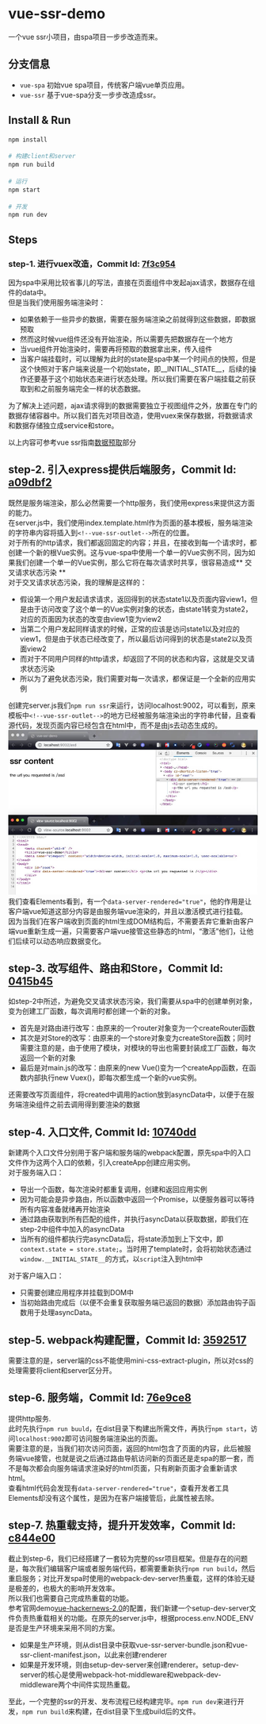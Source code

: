 # vue-ssr-demo
一个vue ssr小项目，由spa项目一步步改造而来。

## 分支信息
- ```vue-spa``` 初始vue spa项目，传统客户端vue单页应用。
- ```vue-ssr``` 基于vue-spa分支一步步改造成ssr。

## Install & Run 
``` bash
npm install

# 构建client和server
npm run build

# 运行
npm start

# 开发
npm run dev
```

## Steps

### step-1. 进行vuex改造，Commit Id: [7f3c954](https://github.com/xuboxun/vue-ssr-demo/commit/7f3c95432ff017f0ab27407336c1df68892a4417)  
因为spa中采用比较省事儿的写法，直接在页面组件中发起ajax请求，数据存在组件的data中。  
但是当我们使用服务端渲染时：
- 如果依赖于一些异步的数据，需要在服务端渲染之前就得到这些数据，即数据预取
- 然而这时候vue组件还没有开始渲染，所以需要先把数据存在一个地方
- 当vue组件开始渲染时，需要再将预取的数据拿出来，传入组件
- 当客户端挂载时，可以理解为此时的state是spa中某一个时间点的快照，但是这个快照对于客户端来说是一个初始state，即__INITIAL_STATE__，后续的操作还要基于这个初始状态来进行状态处理。所以我们需要在客户端挂载之前获取到和之前服务端完全一样的状态数据。

为了解决上述问题，ajax请求得到的数据需要独立于视图组件之外，放置在专门的数据存储容器中。所以我们首先对项目改造，使用vuex来保存数据，将数据请求和数据存储独立成service和store。  

以上内容可参考vue ssr指南[数据预取](https://ssr.vuejs.org/zh/guide/data.html#%E6%95%B0%E6%8D%AE%E9%A2%84%E5%8F%96%E5%AD%98%E5%82%A8%E5%AE%B9%E5%99%A8-data-store)部分

## step-2. 引入express提供后端服务，Commit Id: [a09dbf2](https://github.com/xuboxun/vue-ssr-demo/commit/a09dbf2f417d74082b72053641142d156a90f049)  
既然是服务端渲染，那么必然需要一个http服务，我们使用express来提供这方面的能力。  
在server.js中，我们使用index.template.html作为页面的基本模板，服务端渲染的字符串内容将插入到```<!--vue-ssr-outlet-->```所在的位置。  
对于所有的http请求，我们都返回固定的内容；并且，在接收到每一个请求时，都创建一个新的根Vue实例。这与vue-spa中使用一个单一的Vue实例不同，因为如果我们创建一个单一的Vue实例，那么它将在每次请求时共享，很容易造成** 交叉请求状态污染 **  
对于交叉请求状态污染，我的理解是这样的：
- 假设第一个用户发起请求请求，返回得到的状态state1以及页面内容view1，但是由于访问改变了这个单一的Vue实例对象的状态，由state1转变为state2，对应的页面因为状态的改变由view1变为view2
- 当第二个用户发起同样请求的时候，正常的应该是访问state1以及对应的view1，但是由于状态已经改变了，所以最后访问得到的状态是state2以及页面view2
- 而对于不同用户同样的http请求，却返回了不同的状态和内容，这就是交叉请求状态污染
- 所以为了避免状态污染，我们需要对每一次请求，都保证是一个全新的应用实例

创建完server.js我们```npm run ssr```来运行，访问localhost:9002，可以看到，原来模板中```<!--vue-ssr-outlet-->```的地方已经被服务端渲染出的字符串代替，且查看源代码，发现页面内容已经包含在html中，而不是由js去动态生成的。
![](./images/server-1.jpg)
我们查看Elements看到，有一个```data-server-rendered="true"```，他的作用是让客户端vue知道这部分内容是由服务端vue渲染的，并且以激活模式进行挂载。  
因为当我们在客户端收到页面的html生成DOM结构后，不需要丢弃它重新由客户端vue重新生成一遍，只需要客户端vue接管这些静态的html，“激活”他们，让他们后续可以动态响应数据变化。

## step-3. 改写组件、路由和Store，Commit Id: [0415b45](https://github.com/xuboxun/vue-ssr-demo/commit/0415b459f3612bf05052757d3c5507837053eb00)
如step-2中所述，为避免交叉请求状态污染，我们需要从spa中的创建单例对象，变为创建工厂函数，每次调用时都创建一个新的对象。  
- 首先是对路由进行改写：由原来的一个router对象变为一个createRouter函数
- 其次是对Store的改写：由原来的一个store对象变为createStore函数；同时需要注意的是，由于使用了模块，对模块的导出也需要封装成工厂函数，每次返回一个新的对象
- 最后是对main.js的改写：由原来的new Vue()变为一个createApp函数，在函数内部执行new Vuex()，即每次都生成一个新的vue实例。

还需要改写页面组件，将created中调用的action放到asyncData中，以便于在服务端渲染组件之前去调用得到要渲染的数据

## step-4. 入口文件, Commit Id: [10740dd](https://github.com/xuboxun/vue-ssr-demo/commit/10740dd51dc8ec5123a4730192f9243aaf1c499a)
新建两个入口文件分别用于客户端和服务端的webpack配置，原先spa中的入口文件作为这两个入口的依赖，引入createApp创建应用实例。   
对于服务端入口：
- 导出一个函数，每次渲染时都重复调用，创建和返回应用实例
- 因为可能会是异步路由，所以函数中返回一个Promise，以便服务器可以等待所有内容准备就绪再开始渲染
- 通过路由获取到所有匹配的组件，并执行asyncData以获取数据，即我们在step-2中组件中加入的asyncData
- 当所有的组件都执行完asyncData后，将state添加到上下文中，即```context.state = store.state;```。当时用了template时，会将初始状态通过```window.__INITIAL_STATE__```的方式，以```script```注入到html中

对于客户端入口：
- 只需要创建应用程序并挂载到DOM中
- 当初始路由完成后（以便不会重复获取服务端已返回的数据）添加路由钩子函数用于处理asyncData。

## step-5. webpack构建配置，Commit Id: [3592517](https://github.com/xuboxun/vue-ssr-demo/commit/359251784da859525021980cd53278e77502500e)
需要注意的是，server端的css不能使用mini-css-extract-plugin，所以对css的处理需要将client和server区分开。

## step-6. 服务端，Commit Id: [76e9ce8](https://github.com/xuboxun/vue-ssr-demo/commit/76e9ce815fa28baaeab5a2aa33df5b9036b83100)
提供http服务.  
此时先执行```npm run buuld```，在dist目录下构建出所需文件，再执行```npm start```，访问```localhost:9002```即可访问服务端渲染出的页面。  
需要注意的是，当我们初次访问页面，返回的html包含了页面的内容，此后被服务端vue接管，也就是说之后通过路由导航访问新的页面还是走spa的那一套，而不是每次都会向服务端请求渲染好的html页面，只有刷新页面才会重新请求html。  
查看html代码会发现有```data-server-rendered="true"```，查看开发者工具Elements却没有这个属性，是因为在客户端接管后，此属性被去除。

## step-7. 热重载支持，提升开发效率，Commit Id: [c844e00](https://github.com/xuboxun/vue-ssr-demo/commit/c844e0050e1b75f32dcbfa5ea114a61b71980a31)
截止到step-6，我们已经搭建了一套较为完整的ssr项目框架。但是存在的问题是，每次我们编辑客户端或者服务端代码，都需要重新执行```npm run build```，然后重启服务；对比开发spa时使用的webpack-dev-server热重载，这样的体验无疑是极差的，也极大的影响开发效率。  
所以我们也需要自己完成热重载的功能。   
参考官网demo[vue-hackernews-2.0](https://github.com/vuejs/vue-hackernews-2.0)的配置，我们新建一个setup-dev-server文件负责热重载相关的功能。在原先的server.js中，根据process.env.NODE_ENV是否是生产环境来采用不同的方案。
- 如果是生产环境，则从dist目录中获取vue-ssr-server-bundle.json和vue-ssr-client-manifest.json，以此来创建renderer
- 如果是开发环境，则由setup-dev-server来创建renderer。setup-dev-server的核心是使用webpack-hot-middleware和webpack-dev-middleware两个中间件实现热重载。

至此，一个完整的ssr的开发、发布流程已经构建完毕。```npm run dev```来进行开发，```npm run build```来构建，在dist目录下生成build后的文件。
